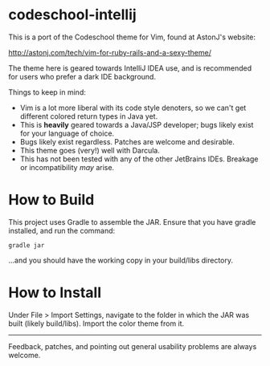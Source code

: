 codeschool-intellij
===================

This is a port of the Codeschool theme for Vim, found at AstonJ's website:

http://astonj.com/tech/vim-for-ruby-rails-and-a-sexy-theme/

The theme here is geared towards IntelliJ IDEA use, and is recommended for users who prefer a dark IDE background.

Things to keep in mind:

 - Vim is a lot more liberal with its code style denoters, so we can't get different colored return types in Java yet.
 - This is **heavily** geared towards a Java/JSP developer; bugs likely exist for your language of choice.
 - Bugs likely exist regardless.  Patches are welcome and desirable.
 - This theme goes (very!) well with Darcula.
 - This has not been tested with any of the other JetBrains IDEs.  Breakage or incompatibility *may* arise.



How to Build
============

This project uses Gradle to assemble the JAR.  Ensure that you have gradle installed, and run the command:

    gradle jar

...and you should have the working copy in your build/libs directory.


How to Install
==============

Under File > Import Settings, navigate to the folder in which the JAR was built (likely build/libs).  Import the color theme from it.


---

Feedback, patches, and pointing out general usability problems are always welcome.

